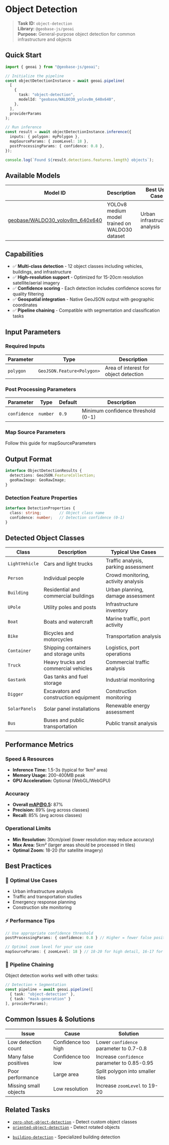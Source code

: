 # Object Detection

> **Task ID:** `object-detection`  
> **Library:** `@geobase-js/geoai`  
> **Purpose:** General-purpose object detection for common infrastructure and objects


## Quick Start

```typescript
import { geoai } from "@geobase-js/geoai";

// Initialize the pipeline
const objectDetectionInstance = await geoai.pipeline(
  [
    {
      task: "object-detection",
      modelId: "geobase/WALDO30_yolov8m_640x640",
    },
  ],
  providerParams
);

// Run inference
const result = await objectDetectionInstance.inference({
  inputs: { polygon: myPolygon },
  mapSourceParams: { zoomLevel: 18 },
  postProcessingParams: { confidence: 0.8 },
});

console.log(`Found ${result.detections.features.length} objects`);
```

## Available Models

| Model ID | Description | Best Use Case |
|----------|-------------|---------------|
| [geobase/WALDO30_yolov8m_640x640](https://huggingface.co/geobase/WALDO30_yolov8m_640x640) | YOLOv8 medium model trained on WALDO30 dataset | Urban infrastructure analysis |

## Capabilities

- ✅ **Multi-class detection** - 12 object classes including vehicles, buildings, and infrastructure
- ✅ **High-resolution support** - Optimized for 15-20cm resolution satellite/aerial imagery
- ✅ **Confidence scoring** - Each detection includes confidence scores for quality filtering
- ✅ **Geospatial integration** - Native GeoJSON output with geographic coordinates
- ✅ **Pipeline chaining** - Compatible with segmentation and classification tasks

## Input Parameters

### Required Inputs

| Parameter | Type | Description |
|-----------|------|-------------|
| `polygon` | `GeoJSON.Feature<Polygon>` | Area of interest for object detection |


### Post Processing Parameters

| Parameter | Type | Default | Description |
|-----------|------|---------|-------------|
| `confidence` | `number` | `0.9` | Minimum confidence threshold (0-1) |

<!-- Todo : update the map source guide link -->
### Map Source Parameters
Follow this guide for mapSourceParameters 
## Output Format

```typescript
interface ObjectDetectionResults {
  detections: GeoJSON.FeatureCollection;
  geoRawImage: GeoRawImage;
}
```

### Detection Feature Properties

```typescript
interface DetectionProperties {
  class: string;        // Object class name
  confidence: number;   // Detection confidence (0-1)
}
```

## Detected Object Classes

| Class | Description | Typical Use Cases |
|-------|-------------|-------------------|
| `LightVehicle` | Cars and light trucks | Traffic analysis, parking assessment |
| `Person` | Individual people | Crowd monitoring, activity analysis |
| `Building` | Residential and commercial buildings | Urban planning, damage assessment |
| `UPole` | Utility poles and posts | Infrastructure inventory |
| `Boat` | Boats and watercraft | Marine traffic, port activity |
| `Bike` | Bicycles and motorcycles | Transportation analysis |
| `Container` | Shipping containers and storage units | Logistics, port operations |
| `Truck` | Heavy trucks and commercial vehicles | Commercial traffic analysis |
| `Gastank` | Gas tanks and fuel storage | Industrial monitoring |
| `Digger` | Excavators and construction equipment | Construction monitoring |
| `SolarPanels` | Solar panel installations | Renewable energy assessment |
| `Bus` | Buses and public transportation | Public transit analysis |

<!-- Todo : update the performance metrices -->

## Performance Metrics

### Speed & Resources

- **Inference Time:** 1.5-3s (typical for 1km² area)
- **Memory Usage:** 200-400MB peak
- **GPU Acceleration:** Optional (WebGL/WebGPU)

### Accuracy

- **Overall mAP@0.5:** 87%
- **Precision:** 89% (avg across classes)
- **Recall:** 85% (avg across classes)

### Operational Limits

- **Min Resolution:** 30cm/pixel (lower resolution may reduce accuracy)
- **Max Area:** 5km² (larger areas should be processed in tiles)
- **Optimal Zoom:** 18-20 (for satellite imagery)

## Best Practices

### 🎯 **Optimal Use Cases**

- Urban infrastructure analysis
- Traffic and transportation studies
- Emergency response planning
- Construction site monitoring

### ⚡ **Performance Tips**

```typescript
// Use appropriate confidence threshold
postProcessingParams: { confidence: 0.8 } // Higher = fewer false positives

// Optimal zoom level for your use case
mapSourceParams: { zoomLevel: 18 } // 18-20 for high detail, 16-17 for broader coverage

```
<!-- // Process large areas in tiles
const tiles = divideLargePolygon(polygon, maxArea: 2); // 2km² chunks -->

### 🔗 **Pipeline Chaining**

Object detection works well with other tasks:

```typescript
// Detection + Segmentation
const pipeline = await geoai.pipeline([
  { task: "object-detection" },
  { task: "mask-generation" }
], providerParams);
```

## Common Issues & Solutions

| Issue | Cause | Solution |
|-------|-------|----------|
| Low detection count | Confidence too high | Lower `confidence` parameter to 0.7-0.8 |
| Many false positives | Confidence too low | Increase `confidence` parameter to 0.85-0.95 |
| Poor performance | Large area | Split polygon into smaller tiles |
| Missing small objects | Low resolution | Increase `zoomLevel` to 19-20 |

## Related Tasks

- [`zero-shot-object-detection`](./zero-shot-object-detection.md) - Detect custom object classes
- [`oriented-object-detection`](./oriented-object-detection.md) - Detect rotated objects  
<!-- - [`mask-generation`](./mask-generation.md) - Generate precise object masks -->
- [`building-detection`](./building-detection.md) - Specialized building detection